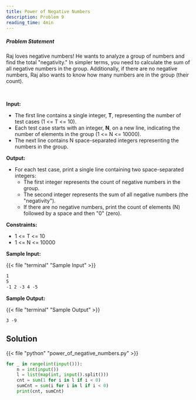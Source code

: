 ```yaml
---
title: Power of Negative Numbers
description: Problem 9
reading_time: 4min
---
```


##### Problem Statement

Raj loves negative numbers! He wants to analyze a group of numbers and find the total "negativity." In simpler terms, you need to calculate the sum of all negative numbers in the group. Additionally, if there are no negative numbers, Raj also wants to know how many numbers are in the group (their count).

</br>

**Input:**

* The first line contains a single integer, **T**, representing the number of test cases (1 <= T <= 10).
* Each test case starts with an integer, **N**, on a new line, indicating the number of elements in the group (1 <= N <= 10000).
* The next line contains N space-separated integers representing the numbers in the group.

**Output:**

* For each test case, print a single line containing two space-separated integers:
  * The first integer represents the count of negative numbers in the group.
  * The second integer represents the sum of all negative numbers (the "negativity").
  * If there are no negative numbers, print the count of elements (N) followed by a space and then "0" (zero).

**Constraints:**

* 1 <= T <= 10
* 1 <= N <= 10000

**Sample Input:**

{{< file "terminal" "Sample Input" >}}

```md
1
5
-1 2 -3 4 -5
```

**Sample Output:**

{{< file "terminal" "Sample Output" >}}

```md
3 -9
```

## Solution

<!-- **Approach:** -->

{{< file "python" "power_of_negative_numbers.py" >}}

```py
for _ in range(int(input())):
    n = int(input())
    l = list(map(int, input().split()))
    cnt = sum(1 for i in l if i < 0)
    sumCnt = sum(i for i in l if i < 0)
    print(cnt, sumCnt)
```
